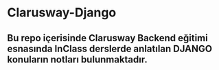 # Clarusway-Django

## Bu repo içerisinde Clarusway Backend eğitimi esnasında InClass derslerde anlatılan DJANGO konuların notları bulunmaktadır.
